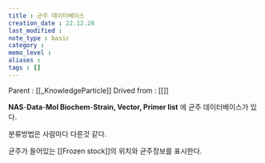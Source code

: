 ```yaml
---
title : 균주 데이터베이스
creation_date : 22.12.28
last_modified :
note_type : basic
category :
memo_level :
aliases : 
tags : []
---
```


Parent : [[_KnowledgeParticle]]
Drived from : [[]]

**NAS**-**Data**-**Mol Biochem**-**Strain, Vector, Primer list**
에 균주 데이터베이스가 있다.

분류방법은 사람마다 다른것 같다.

균주가 들어있는 [[Frozen stock]]의 위치와 균주정보를 표시한다.